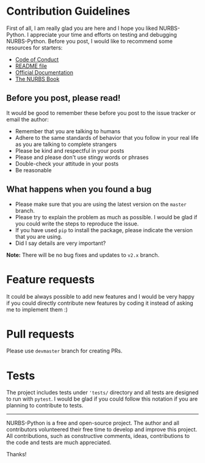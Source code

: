 # Contribution Guidelines

First of all, I am really glad you are here and I hope you liked NURBS-Python. I appreciate your time and efforts on
testing and debugging NURBS-Python. Before you post, I would like to recommend some resources for starters:

* [Code of Conduct](CODE_OF_CONDUCT.md)
* [README file](../README.rst)
* [Official Documentation](http://nurbs-python.readthedocs.io/en/latest/)
* [The NURBS Book](http://www.springer.com/gp/book/9783642973857)

## Before you post, please read!

It would be good to remember these before you post to the issue tracker or email the author:

* Remember that you are talking to humans
* Adhere to the same standards of behavior that you follow in your real life as you are talking to complete strangers
* Please be kind and respectful in your posts
* Please and please don't use stingy words or phrases
* Double-check your attitude in your posts
* Be reasonable

## What happens when you found a bug

* Please make sure that you are using the latest version on the `master` branch.
* Please try to explain the problem as much as possible. I would be glad if you could write the steps to reproduce the
issue.
* If you have used `pip` to install the package, please indicate the version that you are using.
* Did I say details are very important?

**Note:** There will be no bug fixes and updates to `v2.x` branch.

# Feature requests

It could be always possible to add new features and I would be very happy if you could directly contribute new features
by coding it instead of asking me to implement them :)

# Pull requests

Please use `devmaster` branch for creating PRs.

# Tests

The project includes tests under `'tests/` directory and all tests are designed to run with `pytest`.
I would be glad if you could follow this notation if you are planning to contribute to tests.

-----

NURBS-Python is a free and open-source project. The author and all contributors volunteered their free time to develop
and improve this project. All contributions, such as constructive comments, ideas, contributions to the code and tests 
are much appreciated.

Thanks!
